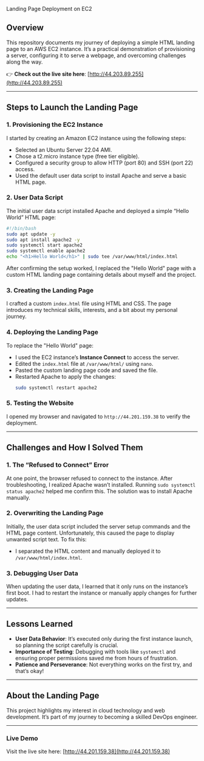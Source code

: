 Landing Page Deployment on EC2

## **Overview**  
This repository documents my journey of deploying a simple HTML landing page to an AWS EC2 instance. It’s a practical demonstration of provisioning a server, configuring it to serve a webpage, and overcoming challenges along the way.  

👉 **Check out the live site here**: [http://44.203.89.255](http://44.203.89.255)  

---

## **Steps to Launch the Landing Page**  

### 1. **Provisioning the EC2 Instance**  
I started by creating an Amazon EC2 instance using the following steps:  
- Selected an Ubuntu Server 22.04 AMI.  
- Chose a t2.micro instance type (free tier eligible).  
- Configured a security group to allow HTTP (port 80) and SSH (port 22) access.  
- Used the default user data script to install Apache and serve a basic HTML page.  

### 2. **User Data Script**  
The initial user data script installed Apache and deployed a simple “Hello World” HTML page:  
```bash
#!/bin/bash
sudo apt update -y
sudo apt install apache2 -y
sudo systemctl start apache2
sudo systemctl enable apache2
echo "<h1>Hello World</h1>" | sudo tee /var/www/html/index.html
```

After confirming the setup worked, I replaced the "Hello World" page with a custom HTML landing page containing details about myself and the project.  

### 3. **Creating the Landing Page**  
I crafted a custom `index.html` file using HTML and CSS. The page introduces my technical skills, interests, and a bit about my personal journey.  

### 4. **Deploying the Landing Page**  
To replace the "Hello World" page:  
- I used the EC2 instance’s **Instance Connect** to access the server.  
- Edited the `index.html` file at `/var/www/html/` using `nano`.  
- Pasted the custom landing page code and saved the file.  
- Restarted Apache to apply the changes:  
  ```bash
  sudo systemctl restart apache2
  ```

### 5. **Testing the Website**  
I opened my browser and navigated to `http://44.201.159.38` to verify the deployment.  

---

## **Challenges and How I Solved Them**  

### **1. The “Refused to Connect” Error**  
At one point, the browser refused to connect to the instance. After troubleshooting, I realized Apache wasn’t installed. Running `sudo systemctl status apache2` helped me confirm this. The solution was to install Apache manually.  

### **2. Overwriting the Landing Page**  
Initially, the user data script included the server setup commands and the HTML page content. Unfortunately, this caused the page to display unwanted script text. To fix this:  
- I separated the HTML content and manually deployed it to `/var/www/html/index.html`.  

### **3. Debugging User Data**  
When updating the user data, I learned that it only runs on the instance’s first boot. I had to restart the instance or manually apply changes for further updates.  

---

## **Lessons Learned**  
- **User Data Behavior**: It’s executed only during the first instance launch, so planning the script carefully is crucial.  
- **Importance of Testing**: Debugging with tools like `systemctl` and ensuring proper permissions saved me from hours of frustration.  
- **Patience and Perseverance**: Not everything works on the first try, and that’s okay!  

---

## **About the Landing Page**  
This project highlights my interest in cloud technology and web development. It’s part of my journey to becoming a skilled DevOps engineer.  

---

### **Live Demo**  
Visit the live site here: [http://44.201.159.38](http://44.201.159.38)  
